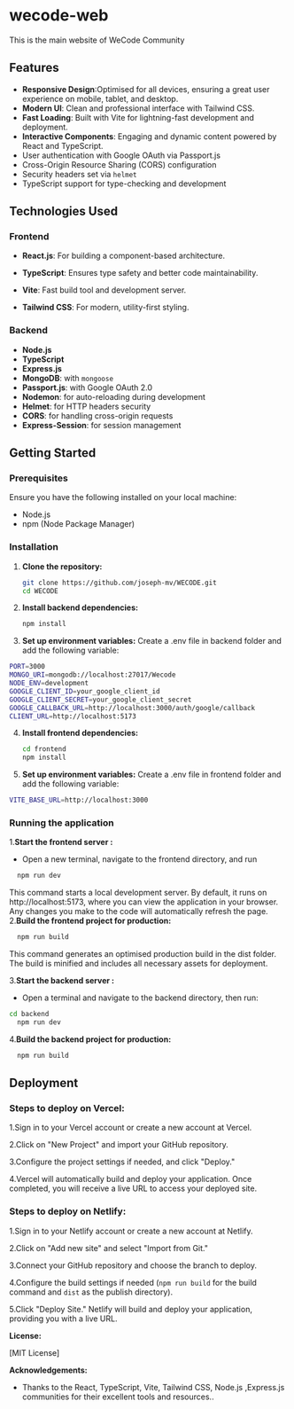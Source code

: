 
# wecode-web
This is the main website of WeCode Community

## Features

- **Responsive Design**:Optimised for all devices, ensuring a great user experience on mobile, tablet, and desktop.
- **Modern UI**: Clean and professional interface with Tailwind CSS.
- **Fast Loading**:  Built with Vite for lightning-fast development and deployment.
- **Interactive Components**: Engaging and dynamic content powered by React and TypeScript.
- User authentication with Google OAuth via Passport.js
- Cross-Origin Resource Sharing (CORS) configuration
- Security headers set via `helmet`
- TypeScript support for type-checking and development



## Technologies Used

### Frontend
- **React.js**: For building a component-based architecture.

- **TypeScript**: Ensures type safety and better code maintainability.

- **Vite**: Fast build tool and development server.

- **Tailwind CSS**: For modern, utility-first styling.
### Backend
- **Node.js**
- **TypeScript**
- **Express.js**
- **MongoDB**: with `mongoose`
- **Passport.js**: with Google OAuth 2.0
- **Nodemon**: for auto-reloading during development
- **Helmet**: for HTTP headers security
- **CORS**: for handling cross-origin requests
- **Express-Session**: for session management


## Getting Started

### Prerequisites

Ensure you have the following installed on your local machine:

- Node.js
- npm (Node Package Manager)

### Installation

1. **Clone the repository:**

   ```bash
   git clone https://github.com/joseph-mv/WECODE.git
   cd WECODE
    ```


2. **Install backend dependencies:**

   ```bash
   npm install
    ```
3. **Set up environment variables:** Create a .env file in backend folder and add the following variable:
  ```bash
PORT=3000
MONGO_URI=mongodb://localhost:27017/Wecode
NODE_ENV=development
GOOGLE_CLIENT_ID=your_google_client_id
GOOGLE_CLIENT_SECRET=your_google_client_secret
GOOGLE_CALLBACK_URL=http://localhost:3000/auth/google/callback
CLIENT_URL=http://localhost:5173
```
4. **Install frontend dependencies:**

   ```bash
   cd frontend
   npm install
    ```

 5. **Set up environment variables:** Create a .env file in frontend folder and add the following variable:
  ```bash
VITE_BASE_URL=http://localhost:3000
```



### Running the application

1.**Start the frontend server :**
- Open a new terminal, navigate to the frontend directory, and run

 ```bash
   npm run dev

```
This command starts a local development server. By default, it runs on http://localhost:5173, where you can view the application in your browser. Any changes you make to the code will automatically refresh the page.
2.**Build the frontend project for production:**

 ```bash
   npm run build

```
This command generates an optimised production build in the dist folder. The build is minified and includes all necessary assets for deployment.

3.**Start the backend  server :**
- Open a terminal and navigate to the backend directory, then run:


 ```bash
 cd backend
   npm run dev

```

4.**Build the backend project for production:**

 ```bash
   npm run build

```

## Deployment
### Steps to deploy on Vercel:
1.Sign in to your Vercel account or create a new account at Vercel.

2.Click on "New Project" and import your GitHub repository.

3.Configure the project settings if needed, and click "Deploy."

4.Vercel will automatically build and deploy your application. Once completed, you will receive a live URL to access your deployed site.

### Steps to deploy on Netlify:

1.Sign in to your Netlify account or create a new account at Netlify.

2.Click on "Add new site" and select "Import from Git."

3.Connect your GitHub repository and choose the branch to deploy.

4.Configure the build settings if needed (` npm run build ` for the build command and `dist` as the publish directory).

5.Click "Deploy Site." Netlify will build and deploy your application, providing you with a live URL.



**License:**

[MIT License]

**Acknowledgements:**

* Thanks to the React, TypeScript, Vite, Tailwind CSS, Node.js ,Express.js communities for their excellent tools and resources..

